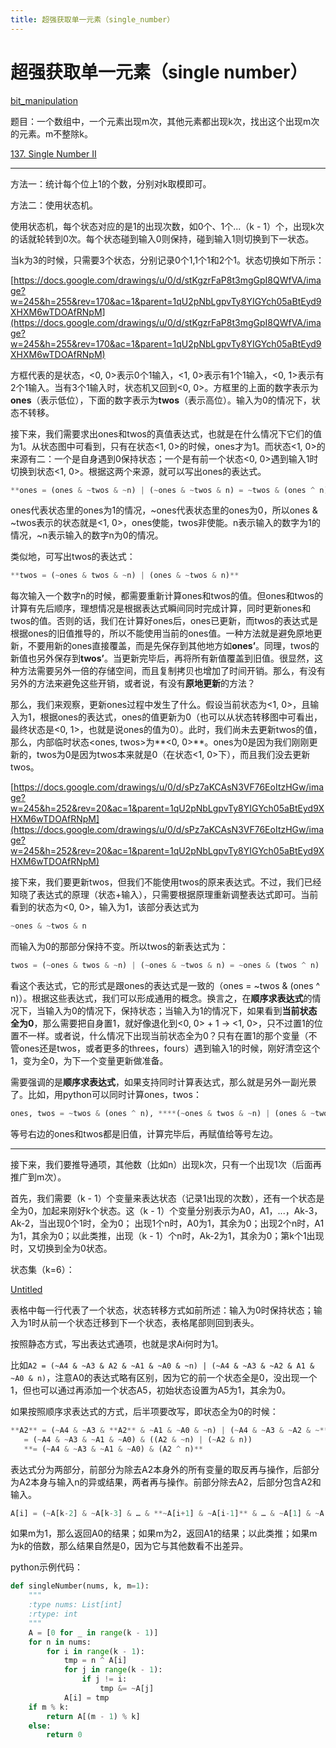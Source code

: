 ```yaml
---
title: 超强获取单一元素（single_number）
---
```


# 超强获取单一元素（single number）

[bit_manipulation](https://docs.google.com/document/d/1qU2pNbLgpvTy8YIGYch05aBtEyd9XHXM6wTDOAfRNpM/edit#)

题目：一个数组中，一个元素出现m次，其他元素都出现k次，找出这个出现m次的元素。m不整除k。

[137. Single Number II](../../OJ_online_judge/LeetCode/题目列表/137%20Single%20Number%20II%207c620f521db14c908b3fe279405f11a1.md) 

---

方法一：统计每个位上1的个数，分别对k取模即可。

方法二：使用状态机。

使用状态机，每个状态对应的是1的出现次数，如0个、1个...（k - 1）个，出现k次的话就轮转到0次。每个状态碰到输入0则保持，碰到输入1则切换到下一状态。

当k为3的时候，只需要3个状态，分别记录0个1,1个1和2个1。状态切换如下所示：

[https://docs.google.com/drawings/u/0/d/stKgzrFaP8t3mgGpI8QWfVA/image?w=245&h=255&rev=170&ac=1&parent=1qU2pNbLgpvTy8YIGYch05aBtEyd9XHXM6wTDOAfRNpM](https://docs.google.com/drawings/u/0/d/stKgzrFaP8t3mgGpI8QWfVA/image?w=245&h=255&rev=170&ac=1&parent=1qU2pNbLgpvTy8YIGYch05aBtEyd9XHXM6wTDOAfRNpM)

方框代表的是状态，<0, 0>表示0个1输入，<1, 0>表示有1个1输入，<0, 1>表示有2个1输入。当有3个1输入时，状态机又回到<0, 0>。方框里的上面的数字表示为**ones**（表示低位），下面的数字表示为**twos**（表示高位）。输入为0的情况下，状态不转移。

接下来，我们需要求出ones和twos的真值表达式，也就是在什么情况下它们的值为1。从状态图中可看到，只有在状态<1, 0>的时候，ones才为1。而状态<1, 0>的来源有二：一个是自身遇到0保持状态；一个是有前一个状态<0, 0>遇到输入1时切换到状态<1, 0>。根据这两个来源，就可以写出ones的表达式。

```python
**ones = (ones & ~twos & ~n) | (~ones & ~twos & n) = ~twos & (ones ^ n)**
```

ones代表状态里的ones为1的情况，~ones代表状态里的ones为0，所以ones & ~twos表示的状态就是<1, 0>，ones使能，twos非使能。n表示输入的数字为1的情况，~n表示输入的数字n为0的情况。

类似地，可写出twos的表达式：

```python
**twos = (~ones & twos & ~n) | (ones & ~twos & n)**
```

每次输入一个数字n的时候，都需要重新计算ones和twos的值。但ones和twos的计算有先后顺序，理想情况是根据表达式瞬间同时完成计算，同时更新ones和twos的值。否则的话，我们在计算好ones后，ones已更新，而twos的表达式是根据ones的旧值推导的，所以不能使用当前的ones值。一种方法就是避免原地更新，不要用新的ones直接覆盖，而是先保存到其他地方如**ones’**。同理，twos的新值也另外保存到**twos’**。当更新完毕后，再将所有新值覆盖到旧值。很显然，这种方法需要另外一倍的存储空间，而且复制拷贝也增加了时间开销。那么，有没有另外的方法来避免这些开销，或者说，有没有**原地更新**的方法？

那么，我们来观察，更新ones过程中发生了什么。假设当前状态为<1, 0>，且输入为1，根据ones的表达式，ones的值更新为0（也可以从状态转移图中可看出，最终状态是<0, 1>，也就是说ones的值为0）。此时，我们尚未去更新twos的值，那么，内部临时状态<ones, twos>为**<0, 0>**。ones为0是因为我们刚刚更新的，twos为0是因为twos本来就是0（在状态<1, 0>下），而且我们没去更新twos。

[https://docs.google.com/drawings/u/0/d/sPz7aKCAsN3VF76EoItzHGw/image?w=245&h=252&rev=20&ac=1&parent=1qU2pNbLgpvTy8YIGYch05aBtEyd9XHXM6wTDOAfRNpM](https://docs.google.com/drawings/u/0/d/sPz7aKCAsN3VF76EoItzHGw/image?w=245&h=252&rev=20&ac=1&parent=1qU2pNbLgpvTy8YIGYch05aBtEyd9XHXM6wTDOAfRNpM)

接下来，我们要更新twos，但我们不能使用twos的原来表达式。不过，我们已经知晓了表达式的原理（状态+输入），只需要根据原理重新调整表达式即可。当前看到的状态为<0, 0>，输入为1，该部分表达式为

```python
~ones & ~twos & n
```

而输入为0的那部分保持不变。所以twos的新表达式为：

```python
twos = (~ones & twos & ~n) | (~ones & ~twos & n) = ~ones & (twos ^ n)
```

看这个表达式，它的形式是跟ones的表达式是一致的（ones = ~twos & (ones ^ n)）。根据这些表达式，我们可以形成通用的概念。换言之，在**顺序求表达式**的情况下，当输入为0的情况下，保持状态；当输入为1的情况下，如果看到**当前状态全为0**，那么需要把自身置1，就好像退化到<0, 0> + 1 → <1, 0>，只不过置1的位置不一样。或者说，什么情况下出现当前状态全为0？只有在置1的那个变量（不管ones还是twos，或者更多的threes，fours）遇到输入1的时候，刚好清空这个1，变为全0，为下一个变量更新做准备。

需要强调的是**顺序求表达式**，如果支持同时计算表达式，那么就是另外一副光景了。比如，用python可以同时计算ones，twos：

```python
ones, twos = ~twos & (ones ^ n), ****(~ones & twos & ~n) | (ones & ~twos & n)
```

等号右边的ones和twos都是旧值，计算完毕后，再赋值给等号左边。

---

接下来，我们要推导通项，其他数（比如n）出现k次，只有一个出现1次（后面再推广到m次）。

首先，我们需要（k - 1）个变量来表达状态（记录1出现的次数），还有一个状态是全为0，加起来刚好k个状态。这（k - 1）个变量分别表示为A0，A1，...，Ak-3，Ak-2，当出现0个1时，全为0； 出现1个n时，A0为1，其余为0；出现2个n时，A1为1，其余为0；以此类推，出现（k - 1）个n时，Ak-2为1，其余为0；第k个1出现时，又切换到全为0状态。

状态集（k=6）：

[Untitled](超强获取单一元素（single%20number）/Untitled%20Database%203c6caf1e02bb4260bbc705829e2757b7.csv)

表格中每一行代表了一个状态，状态转移方式如前所述：输入为0时保持状态；输入为1时从前一个状态迁移到下一个状态，表格尾部则回到表头。

按照静态方式，写出表达式通项，也就是求Ai何时为1。

比如`A2 = (~A4 & ~A3 & A2 & ~A1 & ~A0 & ~n) | (~A4 & ~A3 & ~A2 & A1 & ~A0 & n)`，注意A0的表达式略有区别，因为它的前一个状态全是0，没出现一个1，但也可以通过再添加一个状态A5，初始状态设置为A5为1，其余为0。

如果按照顺序求表达式的方式，后半项要改写，即状态全为0的时候：

```python
**A2** = (~A4 & ~A3 & **A2** & ~A1 & ~A0 & ~n) | (~A4 & ~A3 & ~A2 & ~**A1** & ~A0 & n)
   = (~A4 & ~A3 & ~A1 & ~A0) & ((A2 & ~n) | (~A2 & n))
   **= (~A4 & ~A3 & ~A1 & ~A0) & (A2 ^ n)**
```

表达式分为两部分，前部分为除去A2本身外的所有变量的取反再与操作，后部分为A2本身与输入n的异或结果，两者再与操作。前部分除去A2，后部分包含A2和输入。

```python
A[i] = (~A[k-2] & ~A[k-3] & … & **~A[i+1] & ~A[i-1]** & … & ~A[1] & ~A[0]) & (**A[i]** ^ n)
```

如果m为1，那么返回A0的结果；如果m为2，返回A1的结果；以此类推；如果m为k的倍数，那么结果自然是0，因为它与其他数看不出差异。

python示例代码：

```python
def singleNumber(nums, k, m=1):
    """
    :type nums: List[int]
    :rtype: int
    """
    A = [0 for _ in range(k - 1)]
    for n in nums:
        for i in range(k - 1):
            tmp = n ^ A[i]
            for j in range(k - 1):
                if j != i:
                    tmp &= ~A[j]
            A[i] = tmp
    if m % k:
        return A[(m - 1) % k]
    else:
        return 0
```